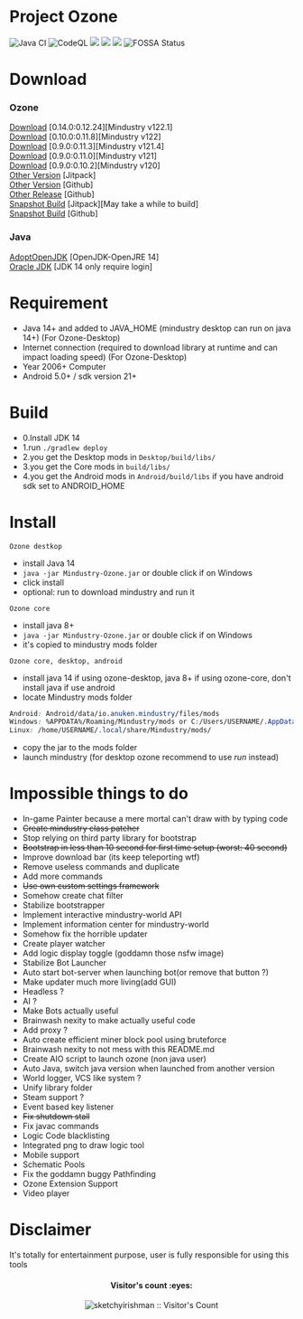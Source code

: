 # Project Ozone
![Java CI](https://github.com/o7-Fire/Mindustry-Ozone/workflows/Java%20CI/badge.svg)
![CodeQL](https://github.com/o7-Fire/Mindustry-Ozone/workflows/CodeQL/badge.svg)
![](https://img.shields.io/jitpack/v/github/o7-Fire/Mindustry-Ozone?label=Mindustry-Ozone)
![](https://img.shields.io/github/v/release/Anuken/Mindustry?label=Mindustry-Latest)
![](https://img.shields.io/badge/java-14.0.2-orange)
![FOSSA Status](https://app.fossa.com/api/projects/git%2Bgithub.com%2Fo7-Fire%2FMindustry-Ozone.svg?type=shield)



# Download
### Ozone
[Download](https://github.com/o7-Fire/Mindustry-Ozone/releases/tag/v122.13)
[0.14.0:0.12.24][Mindustry v122.1] \
[Download](https://jitpack.io/com/github/o7-Fire/Mindustry-Ozone/Desktop/v122/Desktop-v122.jar)
[0.10.0:0.11.8][Mindustry v122] \
[Download](https://jitpack.io/com/github/o7-Fire/Mindustry-Ozone/Desktop/v121.4/Desktop-v121.4.jar)
[0.9.0:0.11.3][Mindustry v121.4] \
[Download](https://jitpack.io/com/github/o7-Fire/Mindustry-Ozone/Desktop/a8805a30a5/Desktop-a8805a30a5.jar)
[0.9.0:0.11.0][Mindustry v121] \
[Download](https://github.com/o7-Fire/Mindustry-Ozone/releases/download/v120/Ozone-Desktop.jar)
[0.9.0:0.10.2][Mindustry v120] \
[Other Version](https://jitpack.io/#o7-Fire/Mindustry-Ozone) [Jitpack] \
[Other Version](https://github.com/o7-Fire/Mindustry-Ozone/actions) [Github]\
[Other Release](https://github.com/o7-Fire/Mindustry-Ozone/tags) [Github] \
[Snapshot Build](https://jitpack.io/com/github/o7-Fire/Mindustry-Ozone/Desktop/-SNAPSHOT/Desktop--SNAPSHOT.jar) [Jitpack][May take a while to build] \
[Snapshot Build](https://github.com/o7-Fire/Mindustry-Ozone/actions) [Github]

### Java

[AdoptOpenJDK](https://adoptopenjdk.net/releases.html?variant=openjdk14&jvmVariant=hotspot) [OpenJDK-OpenJRE 14]\
[Oracle JDK](https://www.oracle.com/java/technologies/javase/jdk14-archive-downloads.html) [JDK 14 only require login]

# Requirement

* Java 14+ and added to JAVA_HOME (mindustry desktop can run on java 14+) (For Ozone-Desktop)
* Internet connection (required to download library at runtime and can impact loading speed) (For Ozone-Desktop)
* Year 2006+ Computer
* Android 5.0+ / sdk version 21+

# Build

* 0.Install JDK 14
* 1.run `./gradlew deploy`
* 2.you get the Desktop mods in `Desktop/build/libs/`
* 3.you get the Core mods in `build/libs/`
* 4.you get the Android mods in `Android/build/libs` if you have android sdk set to ANDROID_HOME

# Install

`Ozone destkop`

- install Java 14
- `java -jar Mindustry-Ozone.jar` or double click if on Windows
- click install
- optional: run to download mindustry and run it

`Ozone core`

- install java 8+
- `java -jar Mindustry-Ozone.jar` or double click if on Windows
- it's copied to mindustry mods folder

`Ozone core, desktop, android`

- install java 14 if using ozone-desktop, java 8+ if using ozone-core, don't install java if use android
- locate Mindustry mods folder

```css
Android: Android/data/io.anuken.mindustry/files/mods
Windows: %APPDATA%/Roaming/Mindustry/mods or C:/Users/USERNAME/.AppData/Roaming/Mindustry/mods
Linux: /home/USERNAME/.local/share/Mindustry/mods/
```

- copy the jar to the mods folder
- launch mindustry (for desktop ozone recommend to use *run* instead)

# Impossible things to do

- In-game Painter because a mere mortal can't draw with by typing code
- ~~Create mindustry class patcher~~
- Stop relying on third party library for bootstrap
- ~~Bootstrap in less than 10 second for first time setup (worst: 40 second)~~
- Improve download bar (its keep teleporting wtf)
- Remove useless commands and duplicate
- Add more commands
- ~~Use own custom settings framework~~
- Somehow create chat filter
- Stabilize bootstrapper
- Implement interactive mindustry-world API
- Implement information center for mindustry-world
- Somehow fix the horrible updater
- Create player watcher
- Add logic display toggle (goddamn those nsfw image)
- Stabilize Bot Launcher
- Auto start bot-server when launching bot(or remove that button ?)
- Make updater much more living(add GUI)
- Headless ?
- AI ?
- Make Bots actually useful
- Brainwash nexity to make actually useful code
- Add proxy ?
- Auto create efficient miner block pool using bruteforce
- Brainwash nexity to not mess with this README.md
- Create AIO script to launch ozone (non java user)
- Auto Java, switch java version when launched from another version
- World logger, VCS like system ?
- Unify library folder
- Steam support ?
- Event based key listener
- ~~Fix shutdown stall~~
- Fix javac commands
- Logic Code blacklisting
- Integrated png to draw logic tool
- Mobile support
- Schematic Pools
- Fix the goddamn buggy Pathfinding
- Ozone Extension Support
- Video player
# Disclaimer

It's totally for entertainment purpose, user is fully responsible for using this tools
<h4 align="center">Visitor's count :eyes:</h4>
<p align="center"><img src="https://profile-counter.glitch.me/%7Bsketchyirishman%7D/count.svg" alt="sketchyirishman :: Visitor's Count" /></p>
